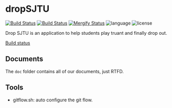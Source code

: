 # dropSJTU
[![Build Status](http://dropsjtu.westus.cloudapp.azure.com/buildStatus/icon?job=drop-sjtu%2FdropSJTU%2Fmaster&subject=master)](http://dropsjtu.westus.cloudapp.azure.com/job/drop-sjtu/job/dropSJTU/job/master/)
[![Build Status](http://dropsjtu.westus.cloudapp.azure.com/buildStatus/icon?job=drop-sjtu%2FdropSJTU%2Fdevelop&subject=dev)](http://dropsjtu.westus.cloudapp.azure.com/job/drop-sjtu/job/dropSJTU/job/develop/)
[![Mergify Status](https://img.shields.io/endpoint.svg?url=https://gh.mergify.io/badges/drop-sjtu/dropSJTU&style=flat)](https://mergify.io)
![language](https://img.shields.io/badge/Language-Java-orange.svg)
![license](https://img.shields.io/badge/License-GPL--3.0-blue.svg)

Drop SJTU is an application to help students play truant and finally drop out.

[Build status](http://dropsjtu.westus.cloudapp.azure.com/)

## Documents
The `doc` folder contains all of our documents, just RTFD.

## Tools
- gitflow.sh: auto configure the git flow.